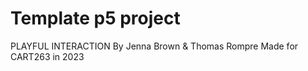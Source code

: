 # Template p5 project
PLAYFUL INTERACTION 
By Jenna Brown & Thomas Rompre 
Made for CART263 in 2023


